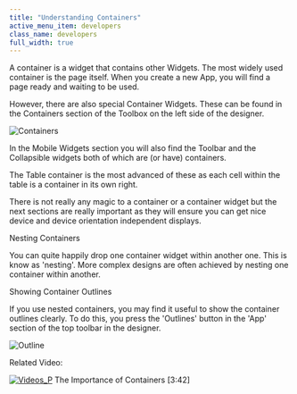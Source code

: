 ```yaml
---
title: "Understanding Containers"
active_menu_item: developers
class_name: developers
full_width: true
---
```



A container is a widget that contains other Widgets. The most widely used container is the page itself. When you create a new App, you will find a page ready and waiting to be used.

However, there are also special Container Widgets. These can be found in the Containers section of the Toolbox on the left side of the designer.

![Containers](/img/docs/containers.png)

In the Mobile Widgets section you will also find the Toolbar and the Collapsible widgets both of which are (or have) containers.

The Table container is the most advanced of these as each cell within the table is a container in its own right.

There is not really any magic to a container or a container widget but the next sections are really important as they will ensure you can get nice device and device orientation independent displays.

Nesting Containers

You can quite happily drop one container widget within another one. This is know as 'nesting'. More complex designs are often achieved by nesting one container within another.

Showing Container Outlines

If you use nested containers, you may find it useful to show the container outlines clearly. To do this, you press the 'Outlines' button in the 'App' section of the top toolbar in the designer.

![Outline](/img/docs/outline.zoom92.png)

Related Video:

[![Videos\_P](/img/docs/videos_p.png)](http://www.youtube.com/v/SW9LQrrosUI?autoplay=1&hd=1&fs=1&showsearch=0&rel=0&) The Importance of Containers [3:42]
